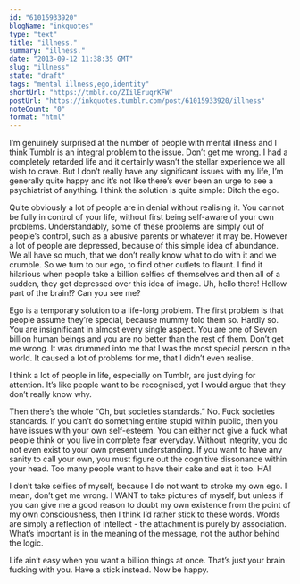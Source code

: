 ```yaml
---
id: "61015933920"
blogName: "inkquotes"
type: "text"
title: "illness."
summary: "illness."
date: "2013-09-12 11:38:35 GMT"
slug: "illness"
state: "draft"
tags: "mental illness,ego,identity"
shortUrl: "https://tmblr.co/ZIilEruqrKFW"
postUrl: "https://inkquotes.tumblr.com/post/61015933920/illness"
noteCount: "0"
format: "html"
---
```


I’m genuinely surprised at the number of people with mental illness and I think Tumblr is an integral problem to the issue. Don’t get me wrong. I had a completely retarded life and it certainly wasn’t the stellar experience we all wish to crave. But I don’t really have any significant issues with my life, I’m generally quite happy and it’s not like there’s ever been an urge to see a psychiatrist of anything. I think the solution is quite simple: Ditch the ego.

Quite obviously a lot of people are in denial without realising it. You cannot be fully in control of your life, without first being self-aware of your own problems. Understandably, some of these problems are simply out of people’s control, such as a abusive parents or whatever it may be. However a lot of people are depressed, because of this simple idea of abundance. We all have so much, that we don’t really know what to do with it and we crumble. So we turn to our ego, to find other outlets to flaunt. I find it hilarious when people take a billion selfies of themselves and then all of a sudden, they get depressed over this idea of image. Uh, hello there! Hollow part of the brain!? Can you see me? 

Ego is a temporary solution to a life-long problem. The first problem is that people assume they’re special, because mummy told them so. Hardly so. You are insignificant in almost every single aspect. You are one of Seven billion human beings and you are no better than the rest of them. Don’t get me wrong. It was drummed into me that I was the most special person in the world. It caused a lot of problems for me, that I didn’t even realise. 

I think a lot of people in life, especially on Tumblr, are just dying for attention. It’s like people want to be recognised, yet I would argue that they don’t really know why. 

Then there’s the whole “Oh, but societies standards.” No. Fuck societies standards. If you can’t do something entire stupid within public, then you have issues with your own self-esteem. You can either not give a fuck what people think or you live in complete fear everyday. Without integrity, you do not even exist to your own present understanding. If you want to have any sanity to call your own, you must figure out the cognitive dissonance within your head. Too many people want to have their cake and eat it too. HA!

I don’t take selfies of myself, because I do not want to stroke my own ego. I mean, don’t get me wrong. I WANT to take pictures of myself, but unless if you can give me a good reason to doubt my own existence from the point of my own consciousness, then I think I’d rather stick to these words. Words are simply a reflection of intellect - the attachment is purely by association. What’s important is in the meaning of the message, not the author behind the logic.

Life ain’t easy when you want a billion things at once. That’s just your brain fucking with you. Have a stick instead. Now be happy.